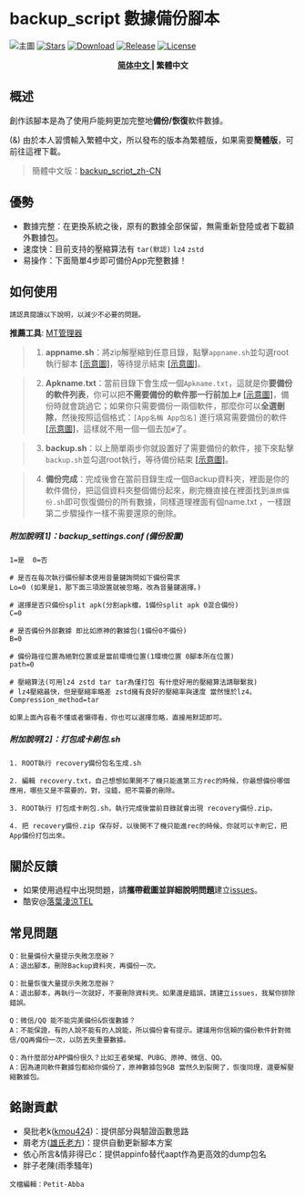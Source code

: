 # backup_script 數據備份腳本
![主圖](https://github.com/Petit-Abba/backup_script_zh-CN/blob/06e06a015a1f672be52d980cb77ec0fd8dc4087d/File/mmexport1631297554615.png)
[![Stars](https://img.shields.io/github/stars/YAWAsau/backup_script?label=stars)](https://github.com/YAWAsau)
[![Download](https://img.shields.io/github/downloads/YAWAsau/backup_script/total)](https://github.com/YAWAsau/backup_script/releases)
[![Release](https://img.shields.io/github/v/release/YAWAsau/backup_script?label=release)](https://github.com/YAWAsau/backup_script/releases/latest)
[![License](https://img.shields.io/github/license/YAWAsau/backup_script?label=License)](https://choosealicense.com/licenses/gpl-3.0)

<div align="center">
    <span style="font-weight: bold"> <a href=README.md> 简体中文 </a> | 繁體中文 </span>
</div>

## 概述
  創作該腳本是為了使用戶能夠更加完整地**備份/恢復**軟件數據。

  (&) 由於本人習慣輸入繁體中文，所以發布的版本為繁體版，如果需要**簡體版**，可前往這裡下載。
  > 簡體中文版：[backup_script_zh-CN](https://github.com/Petit-Abba/backup_script_zh-CN)

## 優勢
   - 數據完整：在更換系統之後，原有的數據全部保留，無需重新登陸或者下載額外數據包。
   - 速度快：目前支持的壓縮算法有 `tar(默認)` `lz4` `zstd`
   - 易操作：下面簡單4步即可備份App完整數據！

## 如何使用
  `請認真閱讀以下說明，以減少不必要的問題。`

  **推薦工具**: [MT管理器](https://www.coolapk.com/apk/bin.mt.plus)

  > 1. __appname.sh__：將zip解壓縮到任意目錄，點擊`appname.sh`並勾選root執行腳本 [[示意圖]](https://github.com/Petit-Abba/backup_script_zh-CN//raw/main/File/Picture/1.png)，等待提示結束 [[示意圖]](https://github.com/Petit-Abba/backup_script_zh-CN//raw/main/File/Picture/2.png)。

  > 2. __Apkname.txt__：當前目錄下會生成一個`Apkname.txt`，這就是你**要備份的軟件列表**，你可以把**不需要備份的軟件那一行前加上`#`** [[示意圖]](https://github.com/Petit-Abba/backup_script_zh-CN//raw/main/File/Picture/3.png)，備份時就會跳過它；如果你只需要備份一兩個軟件，那麼你可以**全選刪除**，然後按照這個格式：`[App名稱 App包名]` 進行填寫需要備份的軟件 [[示意圖]](https://github.com/Petit-Abba/backup_script_zh-CN//raw/main/File/Picture/4.png)，這樣就不用一個一個去加`#`了。

  > 3. __backup.sh__：以上簡單兩步你就設置好了需要備份的軟件，接下來點擊`backup.sh`並勾選root執行，等待備份結束 [[示意圖]](https://github.com/Petit-Abba/backup_script_zh-CN//raw/main/File/Picture/5.png)。

  > 4. __備份完成__：完成後會在當前目錄生成一個Backup資料夾，裡面是你的軟件備份，把這個資料夾整個備份起來，刷完機直接在裡面找到`還原備份.sh`即可恢復備份的所有數據，同樣道理裡面有個name.txt ，一樣跟第二步驟操作一樣不需要還原的刪除。

##### 附加說明[1]：backup_settings.conf (備份設置)
  ```
  1=是  0=否 

  # 是否在每次執行備份腳本使用音量鍵詢問如下備份需求
  Lo=0 (如果是1，那下面三項設置就被忽略，改為音量鍵選擇。)

  # 選擇是否只備份split apk(分割apk檔，1備份split apk 0混合備份)
  C=0

  # 是否備份外部數據 即比如原神的數據包(1備份0不備份)
  B=0

  # 備份路徑位置為絕對位置或是當前環境位置(1環境位置 0腳本所在位置)
  path=0

  # 壓縮算法(可用lz4 zstd tar tar為僅打包 有什麼好用的壓縮算法請聯繫我)
  # lz4壓縮最快，但是壓縮率略差 zstd擁有良好的壓縮率與速度 當然慢於lz4。
  Compression_method=tar
  ```
  `如果上面內容看不懂或者懶得看，你也可以選擇忽略，直接用默認即可。`

##### 附加說明[2]：打包成卡刷包.sh
  ```
  1. ROOT執行 recovery備份包名生成.sh

  2. 編輯 recovery.txt，自己想想如果開不了機只能進第三方rec的時候，你最想備份哪個應用，哪些又是不需要的，對，沒錯，把不需要的刪除。

  3. ROOT執行 打包成卡刷包.sh，執行完成後當前目錄就會出現 recovery備份.zip。

  4. 把 recovery備份.zip 保存好，以後開不了機只能進rec的時候，你就可以卡刷它，把App備份打包出來。
  ```

## 關於反饋
  - 如果使用過程中出現問題，請**攜帶截圖並詳細說明問題**建立[issues](https://github.com/YAWAsau/backup_script/issues)。
  - 酷安@[落葉淒涼TEL](http://www.coolapk.com/u/2277637)

## 常見問題
  ```
  Q：批量備份大量提示失敗怎麼辦？
  A：退出腳本，刪除Backup資料夾，再備份一次。

  Q：批量恢復大量提示失敗怎麼辦？
  A：退出腳本，再執行一次就好，不要刪除資料夾。如果還是錯誤，請建立issues，我幫你排除錯誤。

  Q：微信/QQ 能不能完美備份&恢復數據？
  A：不能保證，有的人說不能有的人說能，所以備份會有提示。建議用你信賴的備份軟件針對微信/QQ再備份一次，以防丟失重要數據。

  Q：為什麼部分APP備份很久？比如王者榮耀、PUBG、原神、微信、QQ。
  A：因為連同軟件數據包都給你備份了，原神數據包9GB 當然久到裂開了，恢復同理，還要解壓縮數據包。
  ```

## 銘謝貢獻
  - 臭批老k([kmou424](https://github.com/kmou424))：提供部分與驗證函數思路
  - 屑老方([雄氏老方](http://www.coolapk.com/u/665894))：提供自動更新腳本方案
  - 依心所言&情非得已c：提供appinfo替代aapt作為更高效的dump包名
  - 胖子老陳(雨季騷年)

  `文檔編輯：Petit-Abba`
